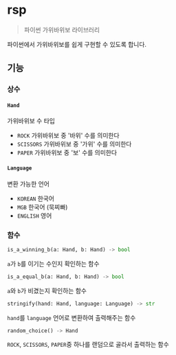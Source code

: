 # rsp

> 파이썬 가위바위보 라이브러리

파이썬에서 가위바위보를 쉽게 구현할 수 있도록 합니다.
## 기능

### 상수

#### `Hand`

가위바위보 수 타입

* `ROCK` 가위바위보 중 '바위' 수를 의미한다
* `SCISSORS` 가위바위보 중 '가위' 수를 의미한다
* `PAPER` 가위바위보 중 '보' 수를 의미한다

#### `Language`

변환 가능한 언어

* `KOREAN` 한국어
* `MGB` 한국어 (묵찌빠)
* `ENGLISH` 영어

### 함수

```python
is_a_winning_b(a: Hand, b: Hand) -> bool
```

`a`가 `b`를 이기는 수인지 확인하는 함수

```python
is_a_equal_b(a: Hand, b: Hand) -> bool
```

`a`와 `b`가 비겼는지 확인하는 함수

```python
stringify(hand: Hand, language: Language) -> str
```

`hand`를 `language` 언어로 변환하여 출력해주는 함수

```python
random_choice() -> Hand
```

`ROCK`, `SCISSORS`, `PAPER`중 하나를 랜덤으로 골라서 출력하는 함수
